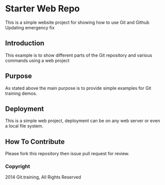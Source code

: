 # Starter Web Repo

This is a simple website project for showing how to use Git and Github
Updating emergency fix
## Introduction

This example is to show different parts of the Git repository and various commands using a web project

## Purpose

As stated above the main purpose is to provide simple examples for Git training demos.

## Deployment

This is a simple web project, deployment can be on any web server or even a local file system.

## How To Contribute

Please fork this repository then issue pull request for review.

### Copyright

2014 Git.training, All Rights Reserved